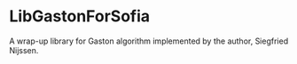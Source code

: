 # LibGastonForSofia
А wrap-up library for Gaston algorithm implemented by the author, Siegfried Nijssen.
